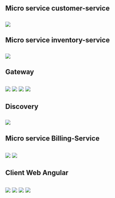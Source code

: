<h2>Micro service customer-service<h2>
<img src="img/customers.PNG">
<h2>Micro service inventory-service<h2>
<img src="img/prod.PNG">
<h2>Gateway<h2>
<img src="img/customer.PNG">
<img src="img/customer1.PNG">
<img src="img/products.PNG">
<img src="img/product1.PNG">
<h2>Discovery<h2>
<img src="img/discovery.PNG">
<h2>Micro service Billing-Service<h2>
<img src="img/billing.PNG">
<img src="img/fullbill.PNG">
<h2>Client Web Angular<h2>
<img src="img/angularProd.PNG">
<img src="img/angularCos.PNG">
<img src="img/angularBill.PNG">
<img src="img/angularBillDetail.PNG">